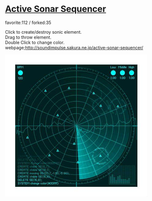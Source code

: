 # [Active Sonar Sequencer](http://wonderfl.net/c/3kfQ)

favorite:112 / forked:35

Click to create/destroy sonic element.  
Drag to throw element.  
Double Click to change color.  
webpage;http://soundimpulse.sakura.ne.jp/active-sonar-sequencer/

![thumbnail](./thumbnail.jpg)
